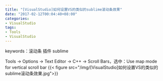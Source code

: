 ```yaml
---
title: "[VisualStudio]如何设置VS的类似的sublime滚动条效果"
date: "2017-02-12T00:04:40+08:00"
categories:
- VisualStudio
tags:
- Tools
- VisualStudio
---
```


keywords：滚动条 插件 sublime

Tools -> Options -> Text Editor -> C++ -> Scroll Bars，选中：Use map mode for vertical scroll bar
{{< figure src="/img/[VisualStudio]如何设置VS的类似的sublime滚动条效果.jpg">}}
